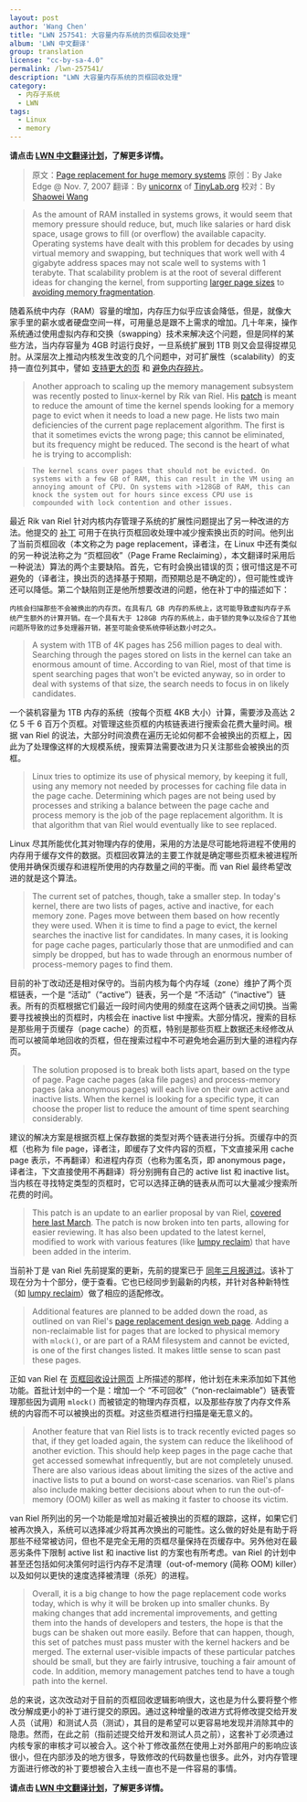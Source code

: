 ```yaml
---
layout: post
author: 'Wang Chen'
title: "LWN 257541: 大容量内存系统的页框回收处理"
album: 'LWN 中文翻译'
group: translation
license: "cc-by-sa-4.0"
permalink: /lwn-257541/
description: "LWN 大容量内存系统的页框回收处理"
category:
  - 内存子系统
  - LWN
tags:
  - Linux
  - memory
---
```


**请点击 [LWN 中文翻译计划](/lwn)，了解更多详情。**

> 原文：[Page replacement for huge memory systems](https://lwn.net/Articles/257541/)
> 原创：By Jake Edge @ Nov. 7, 2007
> 翻译：By [unicornx](https://github.com/unicornx) of [TinyLab.org][1]
> 校对：By [Shaowei Wang](https://github.com/shaoweiaaron)

> As the amount of RAM installed in systems grows, it would seem that memory pressure should reduce, but, much like salaries or hard disk space, usage grows to fill (or overflow) the available capacity. Operating systems have dealt with this problem for decades by using virtual memory and swapping, but techniques that work well with 4 gigabyte address spaces may not scale well to systems with 1 terabyte. That scalability problem is at the root of several different ideas for changing the kernel, from supporting [larger page sizes](http://lwn.net/Articles/250335/) to [avoiding memory fragmentation](https://lwn.net/Articles/224829/).

随着系统中内存（RAM）容量的增加，内存压力似乎应该会降低，但是，就像大家手里的薪水或者硬盘空间一样，可用量总是跟不上需求的增加。几十年来，操作系统通过使用虚拟内存和交换（swapping）技术来解决这个问题，但是同样的某些方法，当内存容量为 4GB 时运行良好，一旦系统扩展到 1TB 则又会显得捉襟见肘。从深层次上推动内核发生改变的几个问题中，对可扩展性（scalability）的支持一直位列其中，譬如 [支持更大的页](http://lwn.net/Articles/250335/) 和 [避免内存碎片](https://lwn.net/Articles/224829/)。

> Another approach to scaling up the memory management subsystem was recently posted to linux-kernel by Rik van Riel. His [patch](http://lwn.net/Articles/257223/) is meant to reduce the amount of time the kernel spends looking for a memory page to evict when it needs to load a new page. He lists two main deficiencies of the current page replacement algorithm. The first is that it sometimes evicts the wrong page; this cannot be eliminated, but its frequency might be reduced. The second is the heart of what he is trying to accomplish:

>     The kernel scans over pages that should not be evicted. On systems with a few GB of RAM, this can result in the VM using an annoying amount of CPU. On systems with >128GB of RAM, this can knock the system out for hours since excess CPU use is compounded with lock contention and other issues.

最近 Rik van Riel 针对内核内存管理子系统的扩展性问题提出了另一种改进的方法。他提交的 [补丁](http://lwn.net/Articles/257223/) 可用于在执行页框回收处理中减少搜索换出页的时间。他列出了当前页框回收（本文称之为 page replacement，译者注，在 Linux 中还有类似的另一种说法称之为 “页框回收”（Page Frame Reclaiming），本文翻译时采用后一种说法）算法的两个主要缺陷。首先，它有时会换出错误的页；很可惜这是不可避免的（译者注，换出页的选择基于预期，而预期总是不确定的），但可能性或许还可以降低。第二个缺陷则正是他所想要改进的问题，他在补丁中的描述如下：

    内核会扫描那些不会被换出的内存页。在具有几 GB 内存的系统上，这可能导致虚拟内存子系统产生额外的计算开销。在一个具有大于 128GB 内存的系统上，由于锁的竞争以及综合了其他问题所导致的过多处理器开销，甚至可能会使系统停顿达数小时之久。

> A system with 1TB of 4K pages has 256 million pages to deal with. Searching through the pages stored on lists in the kernel can take an enormous amount of time. According to van Riel, most of that time is spent searching pages that won't be evicted anyway, so in order to deal with systems of that size, the search needs to focus in on likely candidates.

一个装机容量为 1TB 内存的系统（按每个页框 4KB 大小）计算，需要涉及高达 2 亿 5 千 6 百万个页框。对管理这些页框的内核链表进行搜索会花费大量时间。根据 van Riel 的说法，大部分时间浪费在遍历无论如何都不会被换出的页框上，因此为了处理像这样的大规模系统，搜索算法需要改进为只关注那些会被换出的页框。

> Linux tries to optimize its use of physical memory, by keeping it full, using any memory not needed by processes for caching file data in the page cache. Determining which pages are not being used by processes and striking a balance between the page cache and process memory is the job of the page replacement algorithm. It is that algorithm that van Riel would eventually like to see replaced.

Linux 尽其所能优化其对物理内存的使用，采用的方法是尽可能地将进程不使用的内存用于缓存文件的数据。页框回收算法的主要工作就是确定哪些页框未被进程所使用并确保页缓存和进程所使用的内存数量之间的平衡。而 van Riel 最终希望改进的就是这个算法。

> The current set of patches, though, take a smaller step. In today's kernel, there are two lists of pages, active and inactive, for each memory zone. Pages move between them based on how recently they were used. When it is time to find a page to evict, the kernel searches the inactive list for candidates. In many cases, it is looking for page cache pages, particularly those that are unmodified and can simply be dropped, but has to wade through an enormous number of process-memory pages to find them.

目前的补丁改动还是相对保守的。当前内核为每个内存域（zone）维护了两个页框链表，一个是 “活动”（“active”）链表，另一个是 “不活动”（“inactive”）链表。所有的页框根据它们最近一段时间内使用的频度在这两个链表之间切换。当需要寻找被换出的页框时，内核会在 inactive list 中搜索。大部分情况，搜索的目标是那些用于页缓存（page cache）的页框，特别是那些页框上数据还未经修改从而可以被简单地回收的页框，但在搜索过程中不可避免地会遍历到大量的进程内存页。

> The solution proposed is to break both lists apart, based on the type of page. Page cache pages (aka file pages) and process-memory pages (aka anonymous pages) will each live on their own active and inactive lists. When the kernel is looking for a specific type, it can choose the proper list to reduce the amount of time spent searching considerably.

建议的解决方案是根据页框上保存数据的类型对两个链表进行分拆。页缓存中的页框（也称为 file page，译者注，即缓存了文件内容的页框，下文直接采用 cache page 表示，不再翻译）和进程内存页（也称为匿名页，即 anonymous page，译者注，下文直接使用不再翻译）将分别拥有自己的 active  list 和 inactive list。当内核在寻找特定类型的页框时，它可以选择正确的链表从而可以大量减少搜索所花费的时间。

> This patch is an update to an earlier proposal by van Riel, [covered here last March](http://lwn.net/Articles/226756/). The patch is now broken into ten parts, allowing for easier reviewing. It has also been updated to the latest kernel, modified to work with various features (like [lumpy reclaim](http://lwn.net/Articles/211505/)) that have been added in the interim.

当前补丁是 van Riel 先前提案的更新，先前的提案已于 [同年三月报道过](/lwn-226756)。该补丁现在分为十个部分，便于查看。它也已经同步到最新的内核，并针对各种新特性（如 [lumpy reclaim](/lwn-211505/)）做了相应的适配修改。

> Additional features are planned to be added down the road, as outlined on van Riel's [page replacement design web page](http://linux-mm.org/PageReplacementDesign). Adding a non-reclaimable list for pages that are locked to physical memory with `mlock()`, or are part of a RAM filesystem and cannot be evicted, is one of the first changes listed. It makes little sense to scan past these pages.

正如 van Riel 在 [页框回收设计网页](http://linux-mm.org/PageReplacementDesign) 上所描述的那样，他计划在未来添加如下其他功能。首批计划中的一个是：增加一个 “不可回收”（“non-reclaimable”）链表管理那些因为调用 `mlock()` 而被锁定的物理内存页框，以及那些存放了内存文件系统的内容而不可以被换出的页框。对这些页框进行扫描是毫无意义的。

> Another feature that van Riel lists is to track recently evicted pages so that, if they get loaded again, the system can reduce the likelihood of another eviction. This should help keep pages in the page cache that get accessed somewhat infrequently, but are not completely unused. There are also various ideas about limiting the sizes of the active and inactive lists to put a bound on worst-case scenarios. van Riel's plans also include making better decisions about when to run the out-of-memory (OOM) killer as well as making it faster to choose its victim.

van Riel 所列出的另一个功能是增加对最近被换出的页框的跟踪，这样，如果它们被再次换入，系统可以选择减少将其再次换出的可能性。这么做的好处是有助于将那些不经常被访问，但也不是完全无用的页框尽量保持在页缓存中。另外他对在最恶劣条件下限制 active list 和 inactive list 的方案也有所考虑。van Riel 的计划中甚至还包括如何决策何时运行内存不足清理（out-of-memory (简称 OOM) killer）以及如何以更快的速度选择被清理（杀死）的进程。

> Overall, it is a big change to how the page replacement code works today, which is why it will be broken up into smaller chunks. By making changes that add incremental improvements, and getting them into the hands of developers and testers, the hope is that the bugs can be shaken out more easily. Before that can happen, though, this set of patches must pass muster with the kernel hackers and be merged. The external user-visible impacts of these particular patches should be small, but they are fairly intrusive, touching a fair amount of code. In addition, memory management patches tend to have a tough path into the kernel.

总的来说，这次改动对于目前的页框回收逻辑影响很大，这也是为什么要将整个修改分解成更小的补丁进行提交的原因。通过这种增量的改进方式将修改提交给开发人员（试用）和测试人员（测试），其目的是希望可以更容易地发现并消除其中的隐患。然而，在此之前（指前述提交给开发和测试人员之前），这套补丁必须通过内核专家的审核才可以被合入。这个补丁修改虽然在使用上对外部用户的影响应该很小，但在内部涉及的地方很多，导致修改的代码数量也很多。此外，对内存管理方面进行修改的补丁要想被合入主线一直也不是一件容易的事情。

**请点击 [LWN 中文翻译计划](/lwn)，了解更多详情。**

[1]: https://tinylab.org
